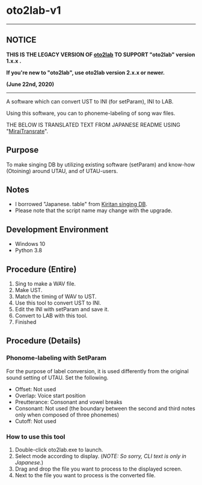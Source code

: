 # oto2lab-v1

---

## NOTICE

**THIS IS THE LEGACY VERSION OF [oto2lab](https://github.com/oatsu-gh/oto2lab) TO SUPPORT "oto2lab" version 1.x.x .**

**If you're new to "oto2lab", use oto2lab version 2.x.x or newer.** 

**(June 22nd, 2020)**

---

A software which can convert UST to INI (for setParam), INI to LAB.

Using this software, you can to phoneme-labeling of song wav files.

THE BELOW IS TRANSLATED TEXT FROM JAPANESE README USING "[MiraiTransrate](https://miraitranslate.com/trial/)".

## Purpose

To make singing DB by utilizing existing software (setParam) and know-how (Otoining) around UTAU, and of UTAU-users.

## Notes

- I borrowed "Japanese. table" from [Kiritan singing DB](https://zunko.jp/kiridev/login.php).
- Please note that the script name may change with the upgrade.



## Development Environment

- Windows 10
- Python 3.8

## Procedure (Entire)

1. Sing to make a WAV file.
1. Make UST.
1. Match the timing of WAV to UST.
1. Use this tool to convert UST to INI.
1. Edit the INI with setParam and save it.
1. Convert to LAB with this tool.
1. Finished

## Procedure (Details)

### Phonome-labeling with SetParam

For the purpose of label conversion, it is used differently from the original sound setting of UTAU.
Set the following.

- Offset: Not used
- Overlap: Voice start position
- Preutterance: Consonant and vowel breaks
- Consonant: Not used (the boundary between the second and third notes only when composed of three phonemes)
- Cutoff: Not used

### How to use this tool

1. Double-click oto2lab.exe to launch.
1. Select mode according to display. (*NOTE: So sorry, CLI text is only in Japanese.*)
1. Drag and drop the file you want to process to the displayed screen.
1. Next to the file you want to process is the converted file.
